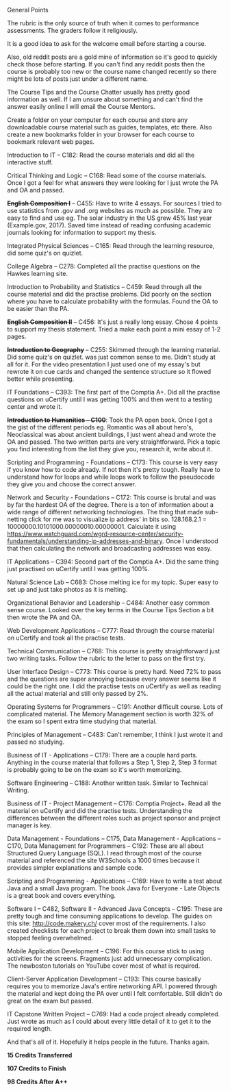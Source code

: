 General Points

The rubric is the only source of truth when it comes to performance assessments. The graders follow it religiously.

It is a good idea to ask for the welcome email before starting a course.

Also, old reddit posts are a gold mine of information so it's good to quickly check those before starting. If you can't find any reddit posts then the course is probably too new or the course name changed recently so there might be lots of posts just under a different name.

The Course Tips and the Course Chatter usually has pretty good information as well. If I am unsure about something and can't find the answer easily online I will email the Course Mentors.

Create a folder on your computer for each course and store any downloadable course material such as guides, templates, etc there. Also create a new bookmarks folder in your browser for each course to bookmark relevant web pages.

Introduction to IT – C182: Read the course materials and did all the interactive stuff.

Critical Thinking and Logic – C168: Read some of the course materials. Once I got a feel for what answers they were looking for I just wrote the PA and OA and passed.

**~~English Composition I~~** – C455: Have to write 4 essays. For sources I tried to use statistics from .gov and .org websites as much as possible. They are easy to find and use eg. The solar industry in the US grew 45% last year (Example.gov, 2017). Saved time instead of reading confusing academic journals looking for information to support my thesis.

Integrated Physical Sciences – C165: Read through the learning resource, did some quiz's on quizlet.

College Algebra – C278: Completed all the practise questions on the Hawkes learning site.

Introduction to Probability and Statistics – C459: Read through all the course material and did the practise problems. Did poorly on the section where you have to calculate probability with the formulas. Found the OA to be easier than the PA.

**~~English Composition II~~** – C456: It's just a really long essay. Chose 4 points to support my thesis statement. Tried a make each point a mini essay of 1-2 pages.

**~~Introduction to Geography~~** – C255: Skimmed through the learning material. Did some quiz's on quizlet.
was just common sense to me. Didn't study at all for it. For the video presentation I just used one of my essay's but rewrote it on cue cards and changed the sentence structure so it flowed better while presenting.

IT Foundations – C393: The first part of the Comptia A+. Did all the practise questions on uCertify until I was getting 100% and then went to a testing center and wrote it.

**~~Introduction to Humanities – C100~~**: Took the PA open book. Once I got a the gist of the different periods eg. Romantic was all about hero's, Neoclassical was about ancient buildings, I just went ahead and wrote the OA and passed. The two written parts are very straightforward. Pick a topic you find interesting from the list they give you, research it, write about it.

Scripting and Programming - Foundations – C173: This course is very easy if you know how to code already. If not then it's pretty tough. Really have to understand how for loops and while loops work to follow the pseudocode they give you and choose the correct answer.

Network and Security - Foundations – C172: This course is brutal and was by far the hardest OA of the degree. There is a ton of information about a wide range of different networking technologies. The thing that made sub-netting click for me was to visualize ip address' in bits so. 128.168.2.1 = 10000000.10101000.00000010.00000001. Calculate it using https://www.watchguard.com/wgrd-resource-center/security-fundamentals/understanding-ip-addresses-and-binary. Once I understood that then calculating the network and broadcasting addresses was easy.

IT Applications – C394: Second part of the Comptia A+. Did the same thing just practised on uCertify until I was getting 100%.

Natural Science Lab – C683: Chose melting ice for my topic. Super easy to set up and just take photos as it is melting.

Organizational Behavior and Leadership – C484: Another easy common sense course. Looked over the key terms in the Course Tips Section a bit then wrote the PA and OA.

Web Development Applications – C777: Read through the course material on uCertify and took all the practise tests.

Technical Communication – C768: This course is pretty straightforward just two writing tasks. Follow the rubric to the letter to pass on the first try.

User Interface Design – C773: This course is pretty hard. Need 72% to pass and the questions are super annoying because every answer seems like it could be the right one. I did the practise tests on uCertify as well as reading all the actual material and still only passed by 2%.

Operating Systems for Programmers – C191: Another difficult course. Lots of complicated material. The Memory Management section is worth 32% of the exam so I spent extra time studying that material.

Principles of Management – C483: Can't remember, I think I just wrote it and passed no studying.

Business of IT - Applications – C179: There are a couple hard parts. Anything in the course material that follows a Step 1, Step 2, Step 3 format is probably going to be on the exam so it's worth memorizing.

Software Engineering – C188: Another written task. Similar to Technical Writing.

Business of IT - Project Management – C176: Comptia Project+. Read all the material on uCertify and did the practise tests. Understanding the differences between the different roles such as project sponsor and project manager is key.

Data Management - Foundations – C175, Data Management - Applications – C170, Data Management for Programmers – C192: These are all about Structured Query Language (SQL). I read through most of the course material and referenced the site W3Schools a 1000 times because it provides simpler explanations and sample code.

Scripting and Programming - Applications – C169: Have to write a test about Java and a small Java program. The book Java for Everyone - Late Objects is a great book and covers everything.

Software I – C482, Software II - Advanced Java Concepts – C195: These are pretty tough and time consuming applications to develop. The guides on this site: http://code.makery.ch/ cover most of the requirements. I also created checklists for each project to break them down into small tasks to stopped feeling overwhelmed.

Mobile Application Development – C196: For this course stick to using activities for the screens. Fragments just add unnecessary complication. The newboston tutorials on YouTube cover most of what is required.

Client-Server Application Development – C193: This course basically requires you to memorize Java's entire networking API. I powered through the material and kept doing the PA over until I felt comfortable. Still didn't do great on the exam but passed.

IT Capstone Written Project – C769: Had a code project already completed. Just wrote as much as I could about every little detail of it to get it to the required length.

And that's all of it. Hopefully it helps people in the future. Thanks again.



 **15 Credits Transferred**
 
**107 Credits to Finish** 

 **98 Credits After A++**

